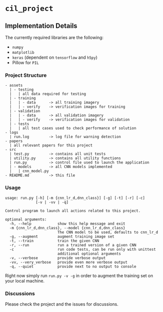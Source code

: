 # `cil_project`

## Implementation Details
The currently required libraries are the following:

- `numpy`
- `matplotlib`
- `keras` (dependent on `tensorflow` and `h5py`)
- Pillow for `PIL`

### Project Structure
```
- assets
  | - testing
  |   | all data required for testing
  | - training
  |   | - data      -> all training imagery
  |   | - verify    -> verification images for training
  | - validation
  |   | - data      -> all validation imagery
  |   | - verify    -> verification images for validation
  | - tests
  |   | all test cases used to check performance of solution
- logs
  | run.log         -> log file for warning detection
- papers
  | all relevant papers for this project
- src
  | test.py         -> contains all unit tests
  | utility.py      -> contains all utility functions
  | run.py          -> control file used to launch the application
  | - models        -> all CNN models implemented
  |   | cnn_model.py
- README.md         -> this file
```

### Usage
```
usage: run.py [-h] [-m {cnn_lr_d,dnn_class}] [-g] [-t] [-r] [-c]
              [-v | -vv | -q]

Control program to launch all actions related to this project.

optional arguments:
  -h, --help            show this help message and exit
  -m {cnn_lr_d,dnn_class}, --model {cnn_lr_d,dnn_class}
                        The CNN model to be used, defaults to cnn_lr_d
  -g, --augment         augment training image set
  -t, --train           train the given CNN
  -r, --run             run a trained version of a given CNN
  -c                    run code tests, can be run only with unittest
                        additional optional arguments
  -v, --verbose         provide verbose output
  -vv, --very_verbose   provide even more verbose output
  -q, --quiet           provide next to no output to console
```

Right now simply run `run.py -v -g` in order to augment the training set on your local machine.

### Discussions
Please check the project and the issues for discussions.
